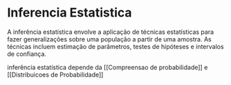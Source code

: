 # Inferencia Estatistica
A inferência estatística envolve a aplicação de técnicas estatísticas para fazer generalizações sobre uma população a partir de uma amostra. As técnicas incluem estimação de parâmetros, testes de hipóteses e intervalos de confiança.

inferência estatística depende da [[Compreensao de probabilidade]] e [[Distribuicoes de Probabilidade]]